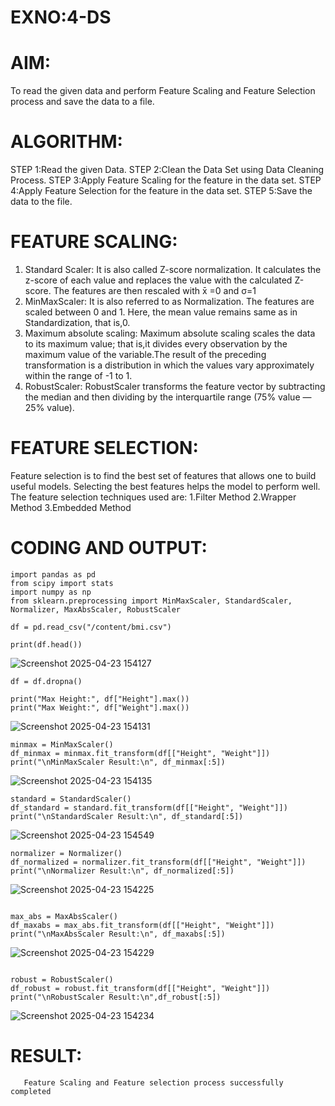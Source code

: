 # EXNO:4-DS
# AIM:
To read the given data and perform Feature Scaling and Feature Selection process and save the
data to a file.

# ALGORITHM:
STEP 1:Read the given Data.
STEP 2:Clean the Data Set using Data Cleaning Process.
STEP 3:Apply Feature Scaling for the feature in the data set.
STEP 4:Apply Feature Selection for the feature in the data set.
STEP 5:Save the data to the file.

# FEATURE SCALING:
1. Standard Scaler: It is also called Z-score normalization. It calculates the z-score of each value and replaces the value with the calculated Z-score. The features are then rescaled with x̄ =0 and σ=1
2. MinMaxScaler: It is also referred to as Normalization. The features are scaled between 0 and 1. Here, the mean value remains same as in Standardization, that is,0.
3. Maximum absolute scaling: Maximum absolute scaling scales the data to its maximum value; that is,it divides every observation by the maximum value of the variable.The result of the preceding transformation is a distribution in which the values vary approximately within the range of -1 to 1.
4. RobustScaler: RobustScaler transforms the feature vector by subtracting the median and then dividing by the interquartile range (75% value — 25% value).

# FEATURE SELECTION:
Feature selection is to find the best set of features that allows one to build useful models. Selecting the best features helps the model to perform well.
The feature selection techniques used are:
1.Filter Method
2.Wrapper Method
3.Embedded Method

# CODING AND OUTPUT:
```
import pandas as pd
from scipy import stats
import numpy as np
from sklearn.preprocessing import MinMaxScaler, StandardScaler, Normalizer, MaxAbsScaler, RobustScaler

df = pd.read_csv("/content/bmi.csv")

print(df.head())
```
![Screenshot 2025-04-23 154127](https://github.com/user-attachments/assets/d10ce31a-119a-4c4f-841a-caca2f1841b0)

```
df = df.dropna()

print("Max Height:", df["Height"].max())
print("Max Weight:", df["Weight"].max())
```
![Screenshot 2025-04-23 154131](https://github.com/user-attachments/assets/56f973ac-4c8d-4160-8d2a-13d9966e0538)


```
minmax = MinMaxScaler()
df_minmax = minmax.fit_transform(df[["Height", "Weight"]])
print("\nMinMaxScaler Result:\n", df_minmax[:5])
```
![Screenshot 2025-04-23 154135](https://github.com/user-attachments/assets/65bdc31d-cf12-4388-8ad5-bea242d95000)

```
standard = StandardScaler()
df_standard = standard.fit_transform(df[["Height", "Weight"]])
print("\nStandardScaler Result:\n", df_standard[:5])
```
![Screenshot 2025-04-23 154549](https://github.com/user-attachments/assets/8a6fd5e1-0c54-4bfe-a85b-cec1ea04db51)


```
normalizer = Normalizer()
df_normalized = normalizer.fit_transform(df[["Height", "Weight"]])
print("\nNormalizer Result:\n", df_normalized[:5])
```
![Screenshot 2025-04-23 154225](https://github.com/user-attachments/assets/8ebc5601-baaf-4a62-90d0-80717169de03)

```

max_abs = MaxAbsScaler()
df_maxabs = max_abs.fit_transform(df[["Height", "Weight"]])
print("\nMaxAbsScaler Result:\n", df_maxabs[:5])

```

![Screenshot 2025-04-23 154229](https://github.com/user-attachments/assets/2d4300cf-d8fb-4f20-ade3-6cd4ee595988)

```

robust = RobustScaler()
df_robust = robust.fit_transform(df[["Height", "Weight"]])
print("\nRobustScaler Result:\n",df_robust[:5])
```


![Screenshot 2025-04-23 154234](https://github.com/user-attachments/assets/66503976-4bbf-4ca8-9b9d-0bdf4e5a8719)


# RESULT:
       Feature Scaling and Feature selection process successfully completed
